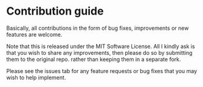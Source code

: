 # Contribution guide

Basically, all contributions in the form of bug fixes, improvements or new features are welcome.

Note that this is released under the MIT Software License. All I kindly ask is that you wish to share any improvements, then please do so by submitting them to the original repo. rather than keeping them in a separate fork.

Please see the issues tab for any feature requests or bug fixes that you may wish to help implement.
